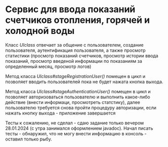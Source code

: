 ﻿# Сервис для ввода показаний счетчиков отопления, горячей и холодной воды

Класс *UIclass* отвечает за общение с пользователем, создание пользователя, аутентификация пользователя, а также просмотр статистики (просмотр показаний счетчиков, просмотр истории ввода показаний, просмотр введеной информации по показаниям за определенный месяц, просмотр логов)  

Метод класса *UIclass#stageRegistrationUser()* помещен в цикл и позволяет вводить пользователей пока не будет нажата кнопка выхода. 

Метод класса *UIclass#stageAuthenticationUser()* помещен в цикл и позволяет авторизоваться пользователю и выполнить какое-либо действие (внести информаци, просмотреть статстику), далее пользователю требуется снова пройти процедуру авторизации, если нажать кнопку выхода - приложение завершается

Тесты к сожалению, не сделал - сдаю задание только вечером 28.01.2024 (с утра занимался оформлением javadoc). Начал писать тесты - обнаружил, что не могу внести информацию в консоль - оставил только рыбу. 
